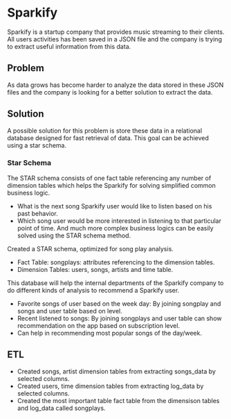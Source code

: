 # Sparkify

Sparkify is a startup company that provides music streaming to their clients. All users activities has been saved in a JSON file and the company is trying to extract useful information from this data.

## Problem

As data grows has become harder to analyze the data stored in these JSON files and the company is looking for a better solution to extract the data.

## Solution

A possible solution for this problem is store these data in a relational database designed for fast retrieval of data.
This goal can be achieved using a star schema.

### Star Schema
   
The STAR schema consists of one fact table referencing any number of dimension tables which helps the Sparkify for solving simplified common business logic.

- What is the next song Sparkify user would like to listen based on his past behavior.
- Which song user would be more interested in listening to that particular point of time.
And much more complex business logics can be easily solved using the STAR schema method.

Created a STAR schema, optimized for song play analysis.

- Fact Table: songplays: attributes referencing to the dimension tables.
- Dimension Tables: users, songs, artists and time table.

This database will help the internal departments of the Sparkify company to do different kinds of analysis to recommend a Sparkify user.

- Favorite songs of user based on the week day: By joining songplay and songs and user table based on level.
- Recent listened to songs: By joining songplays and user table can show recommendation on the app based on subscription level.
- Can help in recommending most popular songs of the day/week.

## ETL

- Created songs, artist dimension tables from extracting songs_data by selected columns.
- Created users, time dimension tables from extracting log_data by selected columns.
- Created the most important table fact table from the dimensison tables and log_data called songplays.